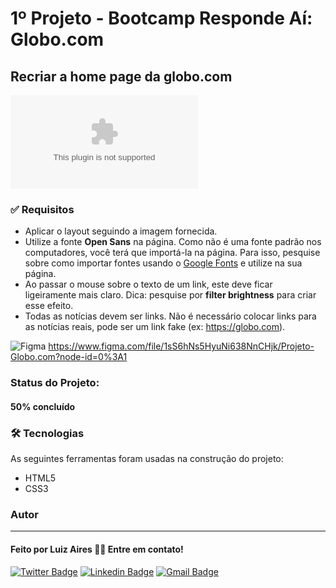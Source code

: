 # 1º Projeto - Bootcamp Responde Aí: Globo.com 

## Recriar a home page da globo.com

![Badge](https://img.shields.io/github/license/lfaires/Projeto001-globo.com)

### ✅ Requisitos

* Aplicar o layout seguindo a imagem fornecida. 
* Utilize a fonte **Open Sans** na página. Como não é uma fonte padrão nos computadores, você terá que importá-la na página. Para isso, pesquise sobre como importar fontes usando o [Google Fonts](https://fonts.google.com/) e utilize na sua página.
* Ao passar o mouse sobre o texto de um link, este deve ficar ligeiramente mais claro. Dica: pesquise por **filter brightness** para criar esse efeito.
* Todas as notícias devem ser links. Não é necessário colocar links para as notícias reais, pode ser um link fake (ex: https://globo.com).

<img alt="Figma" src="https://img.shields.io/badge/figma-%23F24E1E.svg?style=for-the-badge&logo=figma&logoColor=white"/> https://www.figma.com/file/1sS6hNs5HyuNi638NnCHjk/Projeto-Globo.com?node-id=0%3A1

### Status do Projeto:

#### 50% concluído

### 🛠 Tecnologias

As seguintes ferramentas foram usadas na construção do projeto:

* HTML5
* CSS3



### Autor
---

#### Feito por Luiz Aires 👋🏽 Entre em contato!

[![Twitter Badge](https://img.shields.io/badge/-@lfaires4-1ca0f1?style=flat-square&labelColor=1ca0f1&logo=twitter&logoColor=white&link=https://twitter.com/lfaires4)](https://twitter.com/lfaires4) 
[![Linkedin Badge](https://img.shields.io/badge/-Luiz_Fernando_Aires-blue?style=flat-square&logo=Linkedin&logoColor=white&link=https://www.linkedin.com/in/lfaires4/)](https://www.linkedin.com/in/lfaires4/) 
[![Gmail Badge](https://img.shields.io/badge/-lfaires@gmail.com-c14438?style=flat-square&logo=Gmail&logoColor=white&link=mailto:lfaires@gmail.com)](mailto:lfaires@gmail.com)
